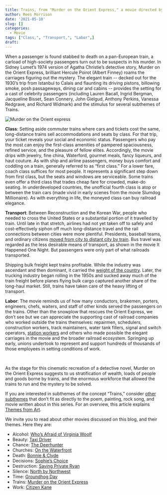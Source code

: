 ```yaml
---
title: Trains, from "Murder on the Orient Express," a movie directed by Sidney Lumet
author: Rees Morrison
date: '2021-05-10'
slug: []
categories:
  - Movie
tags: ["Class,", "Transport,", "Labor",]
draft: 
---
```


When a passenger is found stabbed to death on a pan-European train, a carload of high-society  passengers turn out to be suspects in his murder.  In Sidney Lumet’s 1974 version of Agatha Christie’s detective story, Murder on the Orient Express, brilliant Hercule Poirot (Albert Finney) roams the carriages figuring out the mystery.  The elegant train -- decked out for the 1930’s trip from Istanbul to Calais and flaunting its driving pistons, billowing smoke, posh passageways, dining car and cabins -- provides the setting for a cast of celebrity passengers (including Lauren Bacall, Ingrid Bergman, Jacqueline Bisset, Sean Connery, John Gielgud, Anthony Perkins, Vanessa Redgrave, and Richard Widmark) and the stimulus for several subthemes of Trains.

<!--more-->

![Murder on the Orient express](/media/TrainsMurder.jpg)

**Class**: Setting aside commuter trains where cars and tickets cost the same, long-distance trains sell accommodations and seats by class.  For that trip, your ticket reveals your social and economic status.  Passengers who pay the most can enjoy the first-class amenities of pampered spaciousness, refined service, and the pleasure of fellow elites.  Accordingly, the movie drips with jewelry, fine china, Waterford, gourmet meals, fancy liqueurs, and haut couture.   As with ship and airline passengers, money buys comfort and coddling on a train, generally referred to as “first class.”   For a lower fare, coach class suffices for most people.  It represents a significant step down from first class, but the seats and windows are serviceable.  Some trains even offer a third class that trades cheap fare for crowded, make-do seating.  In underdeveloped countries, the unofficial fourth class is atop or between the train cars (made vivid in early scenes from the movie Slumdog Millionaire).   As with everything in life, the moneyed class can buy railroad elegance.

**Transport**:   Between Reconstruction and the Korean War, people who needed to cross the United States or a substantial portion of it travelled by train.  Until late in that stretch, airlines had not yet taken off to safely and cost-effectively siphon off much long-distance travel and the rail connections between cities were more plentiful.  Presidents, baseball teams, and ordinary citizens [moved from city to distant city by train](https://themesfromart.com/post/2021-05-10-trainsorleans/trainsorleans/).  Bus travel was regarded as the less desirable means of transport, as shown in the movie It Happened One Night.  But passengers were only part of what railroads transported.  

Shipping bulk freight kept trains profitable.  While the industry was ascendant and then dominant, it carried the [weight of the country](https://themesfromart.com/post/2021-05-10-trains-from-the-railway-train-a-poem-by-emily-dickineson/trainsdickinson/).  Later, the trucking industry began rolling in the 1950s and sucked away much of the train freight before planes flying bulk cargo captured another share of the long-haul market.  Still, trains have taken care of the heavy lifting of transport.

**Labor**:   The movie reminds us of how many conductors, brakemen, porters, engineers, chefs, waiters, and staff of other kinds served the passengers on the trains.  Other than the snowplow that rescues the Orient Express, we don’t see but we can appreciate the supporting cast of railroad companies who worked outside the trains themselves: repairmen, schedulers, construction workers, track maintainers, water tank fillers, signal and switch operators, [station workers](https://themesfromart.com/post/2021-05-10-trainslazare/trainslazare/) and others who made possible the elegant carriages in the movie and the broader railroad ecosystem.  Springing up early, unions undertook to represent and support hundreds of thousands of those employees in setting conditions of work. 

&nbsp;

As the stage for this cinematic recreation of a detective novel, Murder on the Orient Express suggests to us stratification of wealth, loads of people and goods borne by trains, and the enormous workforce that allowed the trains to run and the mystery to be solved.

If you are interested in subthemes of the concept “Trains,” consider [other subthemes](https://themesfromart.com/post/2021-05-10-trains-additional-subthemes/trainsaddl/) that don’t fit as directly to the poem, painting, rock song, and movie written about in this series.  For an overview, this article explains [Themes from Art](http://bit.ly/3sRXopI).

We invite you to read about other movies discussed on this blog, and their themes.  Here they are: 

* Alcohol: [Who’s Afraid of Virginia Woolf](https://themesfromart.com/post/2021-02-03-alcohol-woolf-nichols/alcoholwoolfnichols/)
* Beauty: [Taxi Driver](https://themesfromart.com/post/2021-04-21-beauty-taxi-driver-a-movie-with-robert-de-niro-and-cybill-shepherd/beautytaxi/)
* Chance: [The Deerhunter](https://themesfromart.com/post/2021-03-14-chancewinner/chancewinner/)
* Churches: [On the Waterfront](https://themesfromart.com/post/2021-05-21-churches-from-on-the-waterfront-a-movie-with-marlon-brando/churcheswaterfront/)
* Death: [Bonnie & Clyde](https://themesfromart.com/post/2021-05-03-death-from-bonnie-clyde-a-movie-starring-warren-beatty-and-faye-dunaway/deathbonnie/)
* Decisions: [Sophie’s Choice](https://themesfromart.com/post/2021-02-08-decisions-sophie-s-choice-with-meryl-streep/decisionssophies/)
* Destruction: [Saving Private Ryan](https://themesfromart.com/post/2021-02-18-destruction-saving-private-ryan-a-movie-by-steven-spielberg/destructionsaving/)
* Silence: [North by Northwest](https://themesfromart.com/post/silencenorthwest/)
* Time: [Groundhog Day](https://themesfromart.com/post/2021-03-08-time-from-groundhog-day-starring-bill-murray/timegroundhog/)
* Trains: [Murder on the Orient Express](https://themesfromart.com/post/2021-05-10-trains-from-murder-on-the-orient-express-a-movie-directed-by-sidney-lumet/trainsorient/)   
* Work: [Citizen Kane](https://themesfromart.com/post/2021-02-26-workkane/workkane/)

